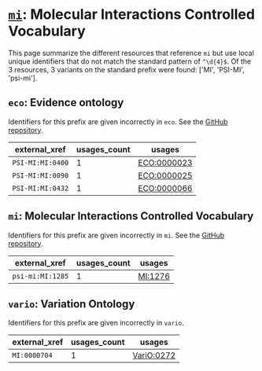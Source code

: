 # [`mi`](https://bioregistry.io/mi): Molecular Interactions Controlled Vocabulary

This page summarize the different resources that reference `mi`
but use local unique identifiers that do not match the standard pattern of
`^\d{4}$`. Of the 3 resources,
3 variants on the standard prefix were found: ['MI', 'PSI-MI', 'psi-mi'].

## `eco`: Evidence ontology

Identifiers for this prefix are given incorrectly in `eco`. See the [GitHub repository](https://github.com/evidenceontology/evidenceontology).

| external_xref    |   usages_count | usages                                                    |
|------------------|----------------|-----------------------------------------------------------|
| `PSI-MI:MI:0400` |              1 | [ECO:0000023](http://purl.obolibrary.org/obo/ECO_0000023) |
| `PSI-MI:MI:0090` |              1 | [ECO:0000025](http://purl.obolibrary.org/obo/ECO_0000025) |
| `PSI-MI:MI:0432` |              1 | [ECO:0000066](http://purl.obolibrary.org/obo/ECO_0000066) |

## `mi`: Molecular Interactions Controlled Vocabulary

Identifiers for this prefix are given incorrectly in `mi`. See the [GitHub repository](https://github.com/HUPO-PSI/psi-mi-CV).

| external_xref    |   usages_count | usages                                            |
|------------------|----------------|---------------------------------------------------|
| `psi-mi:MI:1285` |              1 | [MI:1276](http://purl.obolibrary.org/obo/MI_1276) |

## `vario`: Variation Ontology

Identifiers for this prefix are given incorrectly in `vario`.

| external_xref   |   usages_count | usages                                                  |
|-----------------|----------------|---------------------------------------------------------|
| `MI:0000704`    |              1 | [VariO:0272](http://purl.obolibrary.org/obo/VariO_0272) |

